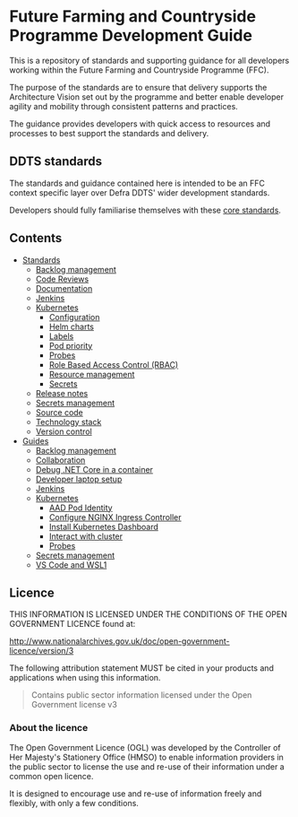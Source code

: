 # Future Farming and Countryside Programme Development Guide
This is a repository of standards and supporting guidance for all developers working within the Future Farming and Countryside Programme (FFC).

The purpose of the standards are to ensure that delivery supports the Architecture Vision set out by the programme and better enable developer agility and mobility through consistent patterns and practices.

The guidance provides developers with quick access to resources and processes to best support the standards and delivery.

## DDTS standards
The standards and guidance contained here is intended to be an FFC context specific layer over Defra DDTS' wider development standards.

Developers should fully familiarise themselves with these [core standards](https://github.com/DEFRA/software-development-standards/).

## Contents
- [Standards](standards/README.md)
  - [Backlog management](standards/backlog-management.md)
  - [Code Reviews](standards/code-review.md)
  - [Documentation](standards/documentation.md)
  - [Jenkins](standards/jenkins.md)
  - [Kubernetes](standards/kubernetes/README.md)
    - [Configuration](standards/kubernetes/configuration.md)
    - [Helm charts](standards/kubernetes/helm-charts.md)
    - [Labels](standards/kubernetes/labels.md)
    - [Pod priority](standards/kubernetes/priority.md)
    - [Probes](standards/kubernetes/probes.md)
    - [Role Based Access Control (RBAC)](standards/kubernetes/rbac.md)
    - [Resource management](standards/kubernetes/resource-usage.md)
    - [Secrets](standards/kubernetes/secrets.md)
  - [Release notes](standards/release-notes.md)
  - [Secrets management](standards/secrets-management.md)
  - [Source code](standards/source-code.md)
  - [Technology stack](standards/technology-stack.md)
  - [Version control](standards/version-control.md)
- [Guides](guides/README.md)
  - [Backlog management](guides/backlog-management.md)
  - [Collaboration](guides/collaboration.md)
   - [Debug .NET Core in a container](guides/debug-dotnet-container.md)
  - [Developer laptop setup](guides/developer-laptop-setup/README.md)
  - [Jenkins](guides/jenkins.md)
  - [Kubernetes](guides/kubernetes/README.md)
    - [AAD Pod Identity](guides/kubernetes/pod-identity.md)
    - [Configure NGINX Ingress Controller](kubernetes/configure-nginx-ingress-controller.md)
    - [Install Kubernetes Dashboard](kubernetes/install-kubernetes-dashboard.md)
    - [Interact with cluster](guides/kubernetes/interaction.md)
    - [Probes](guides/kubernetes/probes.md)
  - [Secrets management](guides/secrets-management.md)
  - [VS Code and WSL1](guides/vs-code-wsl1.md)

## Licence

THIS INFORMATION IS LICENSED UNDER THE CONDITIONS OF THE OPEN GOVERNMENT LICENCE found at:

<http://www.nationalarchives.gov.uk/doc/open-government-licence/version/3>

The following attribution statement MUST be cited in your products and applications when using this information.

> Contains public sector information licensed under the Open Government license v3

### About the licence

The Open Government Licence (OGL) was developed by the Controller of Her Majesty's Stationery Office (HMSO) to enable information providers in the public sector to license the use and re-use of their information under a common open licence.

It is designed to encourage use and re-use of information freely and flexibly, with only a few conditions.
